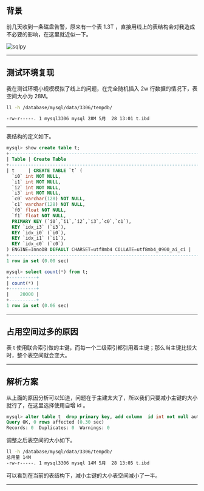 ## 背景
前几天收到一条磁盘告警，原来有一个表 1.3T ，直接用线上的表结构会对我造成不必要的影响，在这里就近似一下。

![sqlpy](static/2020-24/sqlpy-index.jpg)

---

## 测试环境复现
我在测试环境小规模模拟了线上的问题，在完全随机插入 2w 行数据的情况下，表空间大小为 28M。
```bash
ll -h /database/mysql/data/3306/tempdb/                                      

-rw-r-----. 1 mysql3306 mysql 28M 5月  28 13:01 t.ibd
```

---

表结构的定义如下。
```sql
mysql> show create table t;                                                                       
+---------------------------------------------------------------------------------------------------------+
| Table | Create Table                                                                                                                                                                                                                                                                                                                                                                                                  |
+-----------------------------------------------------------------------------------------------------------+
| t     | CREATE TABLE `t` (
  `i0` int NOT NULL,
  `i1` int NOT NULL,
  `i2` int NOT NULL,
  `i3` int NOT NULL,
  `c0` varchar(128) NOT NULL,
  `c1` varchar(128) NOT NULL,
  `f0` float NOT NULL,
  `f1` float NOT NULL,
  PRIMARY KEY (`i0`,`i1`,`i2`,`i3`,`c0`,`c1`),
  KEY `idx_i3` (`i3`),
  KEY `idx_i0` (`i0`),
  KEY `idx_i1` (`i1`),
  KEY `idx_c0` (`c0`)
) ENGINE=InnoDB DEFAULT CHARSET=utf8mb4 COLLATE=utf8mb4_0900_ai_ci |
+---------------------------------------------------------------------------------------------------------------+
1 row in set (0.00 sec)

mysql> select count(*) from t;                                                                    
+----------+
| count(*) |
+----------+
|    20000 |
+----------+
1 row in set (0.06 sec)

```


---

## 占用空间过多的原因
表 t 使用联合索引做的主键，而每一个二级索引都引用着主键；那么当主键比较大时，整个表空间就会变大。

---

## 解析方案
从上面的原因分析可以知道，问题在于主建太大了，所以我们只要减小主键的大小就行了，在这里选择使用自增 id 。
```sql
mysql> alter table t  drop primary key, add column  id int not null auto_increment primary key;
Query OK, 0 rows affected (0.30 sec)
Records: 0  Duplicates: 0  Warnings: 0
```
调整之后表空间的大小如下。
```bash
ll -h /database/mysql/data/3306/tempdb/
总用量 14M
-rw-r-----. 1 mysql3306 mysql 14M 5月  28 13:05 t.ibd
```
可以看到在当前的表结构下，减小主键的大小表空间减小了一半。

---
